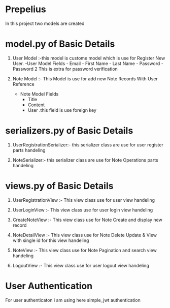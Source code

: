 # Prepelius

In this project two models are created 

# model.py of Basic Details

1. User Model :-this model is custome model which is use for Register New User.
    -User Model Fields
        - Email
        - First Name
        - Last Name
        - Password
        - Password 2 This is extra for password verification

2. Note Model :- This Model is use for add new Note Records With User Reference 
    - Note Model Fields
        - Title
        - Content
        - User .this field is use foreign key
        
# serializers.py of Basic Details

1. UserRegistrationSerializer:- this serializer class are use for user register parts handeling

2. NoteSerializer:- this serializer class are use for Note Operations parts handeling

# views.py of Basic Details
1. UserRegistrationView :- This view class use for user view handeling

2. UserLoginView :- This view class use for user login view handeling

3. CreateNoteView :- This view class use for Note Create and display new record

4. NoteDetailView :- This view class use for Note Delete Update & View with single id for this view handeling

5. NoteView :- This view class use for Note Pagination and search view handeling

6. LogoutView :- This view class use for user logout view handeling


# User Authentication 
For user authenticaton i am using here simple_jwt authentication

